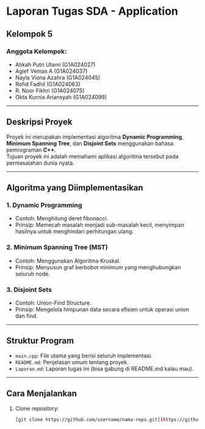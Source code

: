 # Laporan Tugas SDA - Application
## Kelompok 5

### Anggota Kelompok:
- Atikah Putri Utami (G1A024027)
- Agief Vemas A (G1A024037)
- Nayla Viona Azahra (G1A024045)
- Rofid Fadhil (G1A024063)
- R. Noor Fikhri (G1A024075)
- Okta Kurnia Ariansyah (G1A024099)
---

## Deskripsi Proyek
Proyek ini merupakan implementasi algoritma **Dynamic Programming**, **Minimum Spanning Tree**, dan **Disjoint Sets** menggunakan bahasa pemrograman **C++**.  
Tujuan proyek ini adalah memahami aplikasi algoritma tersebut pada permasalahan dunia nyata.

---

## Algoritma yang Diimplementasikan
### 1. Dynamic Programming
- Contoh: Menghitung deret fibonacci.
- Prinsip: Memecah masalah menjadi sub-masalah kecil, menyimpan hasilnya untuk menghindari perhitungan ulang.

### 2. Minimum Spanning Tree (MST)
- Contoh: Menggunakan Algoritma Kruskal.
- Prinsip: Menyusun graf berbobot minimum yang menghubungkan seluruh node.

### 3. Disjoint Sets
- Contoh: Union-Find Structure.
- Prinsip: Mengelola himpunan data secara efisien untuk operasi union dan find.

---

## Struktur Program
- `main.cpp`: File utama yang berisi seluruh implementasi.
- `README.md`: Penjelasan umum tentang proyek.
- `Laporan.md`: Laporan tugas ini (bisa gabung di README.md kalau mau).

---

## Cara Menjalankan
1. Clone repository:
   ```bash
   [git clone https://github.com/username/nama-repo.git](https://github.com/ereanoor/Kelompok5SDA.git)


